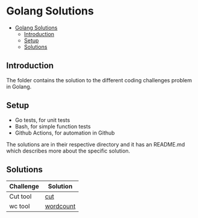 
# Golang Solutions

- [Golang Solutions](#golang-solutions)
  - [Introduction](#introduction)
  - [Setup](#setup)
  - [Solutions](#solutions)

## Introduction

The folder contains the solution to the different coding challenges problem in Golang.

## Setup

- Go tests, for unit tests
- Bash, for simple function tests
- Github Actions, for automation in Github

The solutions are in their respective directory and it has an README.md which describes more about the specific solution.

## Solutions

| Challenge      | Solution                  |
| -------------  | -------------             |
| Cut tool       | [cut](./cut/README.md)              |
| wc tool        | [wordcount](./wordcount/README.md)  |
